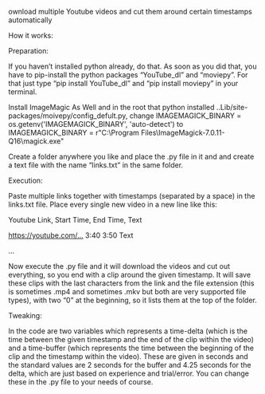 ﻿ownload multiple Youtube videos and cut them around certain timestamps automatically

How it works:

Preparation:

If you haven’t installed python already, do that. As soon as you did that, you have to pip-install the python packages “YouTube_dl” and “moviepy”. For that just type “pip install YouTube_dl” and “pip install moviepy” in your terminal.

Install ImageMagic As Well 
and in the root that python installed ..Lib/site-packages/moivepy/config_defult.py, change  IMAGEMAGICK_BINARY = os.getenv('IMAGEMAGICK_BINARY', 'auto-detect') to 
IMAGEMAGICK_BINARY = r"C:\\Program Files\\ImageMagick-7.0.11-Q16\\magick.exe"

Create a folder anywhere you like and place the .py file in it and and create a text file with the name “links.txt” in the same folder.

Execution:

Paste multiple links together with timestamps (separated by a space) in the links.txt file. Place every single new video in a new line like this:

Youtube Link, Start Time, End Time, Text

https://youtube.com/… 3:40 3:50 Text

…

Now execute the .py file and it will download the videos and cut out everything, so you end with a clip around the given timestamp. It will save these clips with the last characters from the link and the file extension (this is sometimes .mp4 and sometimes .mkv but both are very supported file types), with two “0” at the beginning, so it lists them at the top of the folder.

Tweaking:

In the code are two variables which represents a time-delta (which is the time between the given timestamp and the end of the clip within the video) and a time-buffer (which represents the time between the beginning of the clip and the timestamp within the video). These are given in seconds and the standard values are 2 seconds for the buffer and 4.25 seconds for the delta, which are just based on experience and trial/error. You can change these in the .py file to your needs of course.